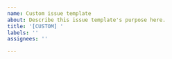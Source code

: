 ```yaml
---
name: Custom issue template
about: Describe this issue template's purpose here.
title: '[CUSTOM] '
labels: ''
assignees: ''

---
```



